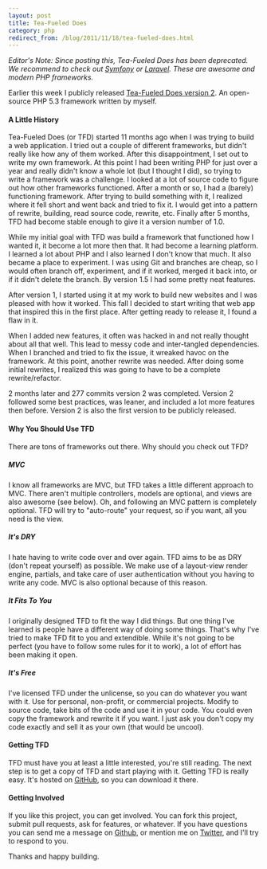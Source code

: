 ```yaml
---
layout: post
title: Tea-Fueled Does
category: php
redirect_from: /blog/2011/11/18/tea-fueled-does.html
---
```

_Editor's Note: Since posting this, Tea-Fueled Does has been deprecated. We recommend to check out [Symfony](https://symfony.com/doc/current/book/index.html) or [Laravel](http://laravel.com/). These are awesome and modern PHP frameworks._

Earlier this week I publicly released [Tea-Fueled Does version 2](https://github.com/mloberg/Tea-Fueled-Does). An open-source PHP 5.3 framework written by myself.

#### A Little History

Tea-Fueled Does (or TFD) started 11 months ago when I was trying to build a web application. I tried out a couple of different frameworks, but didn't really like how any of them worked. After this disappointment, I set out to write my own framework. At this point I had been writing PHP for just over a year and really didn't know a whole lot (but I thought I did), so trying to write a framework was a challenge. I looked at a lot of source code to figure out how other frameworks functioned. After a month or so, I had a (barely) functioning framework. After trying to build something with it, I realized where it fell short and went back and tried to fix it. I would get into a pattern of rewrite, building, read source code, rewrite, etc. Finally after 5 months, TFD had become stable enough to give it a version number of 1.0.

While my initial goal with TFD was build a framework that functioned how I wanted it, it become a lot more then that. It had become a learning platform. I learned a lot about PHP and I also learned I don't know that much. It also became a place to experiment. I was using Git and branches are cheap, so I would often branch off, experiment, and if it worked, merged it back into, or if it didn't delete the branch. By version 1.5 I had some pretty neat features.

After version 1, I started using it at my work to build new websites and I was pleased with how it worked. This fall I decided to start writing that web app that inspired this in the first place. After getting ready to release it, I found a flaw in it.

When I added new features, it often was hacked in and not really thought about all that well. This lead to messy code and inter-tangled dependencies. When I branched and tried to fix the issue, it wreaked havoc on the framework. At this point, another rewrite was needed. After doing some initial rewrites, I realized this was going to have to be a complete rewrite/refactor.

2 months later and 277 commits version 2 was completed. Version 2 followed some best practices, was leaner, and included a lot more features then before. Version 2 is also the first version to be publicly released.

#### Why You Should Use TFD

There are tons of frameworks out there. Why should you check out TFD?

##### MVC

I know all frameworks are MVC, but TFD takes a little different approach to MVC. There aren't multiple controllers, models are optional, and views are also awesome (see below). Oh, and following an MVC pattern is completely optional. TFD will try to "auto-route" your request, so if you want, all you need is the view.

##### It's DRY

I hate having to write code over and over again. TFD aims to be as DRY (don't repeat yourself) as possible. We make use of a layout-view render engine, partials, and take care of user authentication without you having to write any code. MVC is also optional because of this reason.

##### It Fits To You

I originally designed TFD to fit the way I did things. But one thing I've learned is people have a different way of doing some things. That's why I've tried to make TFD fit to you and extendible. While it's not going to be perfect (you have to follow some rules for it to work), a lot of effort has been making it open.

##### It's Free

I've licensed TFD under the unlicense, so you can do whatever you want with it. Use for personal, non-profit, or commercial projects. Modify to source code, take bits of the code and use it in your code. You could even copy the framework and rewrite it if you want. I just ask you don't copy my code exactly and sell it as your own (that would be uncool).

#### Getting TFD

TFD must have you at least a little interested, you're still reading. The next step is to get a copy of TFD and start playing with it. Getting TFD is really easy. It's hosted on [GitHub](https://github.com/mloberg/Tea-Fueled-Does), so you can download it there.

#### Getting Involved

If you like this project, you can get involved. You can fork this project, submit pull requests, ask for features, or whatever. If you have questions you can send me a message on [Github](https://github.com/mloberg), or mention me on [Twitter](http://twitter.com/mloberg), and I'll try to respond to you.

Thanks and happy building.
